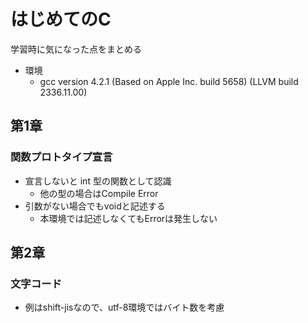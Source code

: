 # はじめてのC
学習時に気になった点をまとめる

* 環境
    * gcc version 4.2.1 (Based on Apple Inc. build 5658) (LLVM build 2336.11.00)

## 第1章
### 関数プロトタイプ宣言
* 宣言しないと int 型の関数として認識
    * 他の型の場合はCompile Error
* 引数がない場合でもvoidと記述する
    * 本環境では記述しなくてもErrorは発生しない

## 第2章
### 文字コード
* 例はshift-jisなので、utf-8環境ではバイト数を考慮









